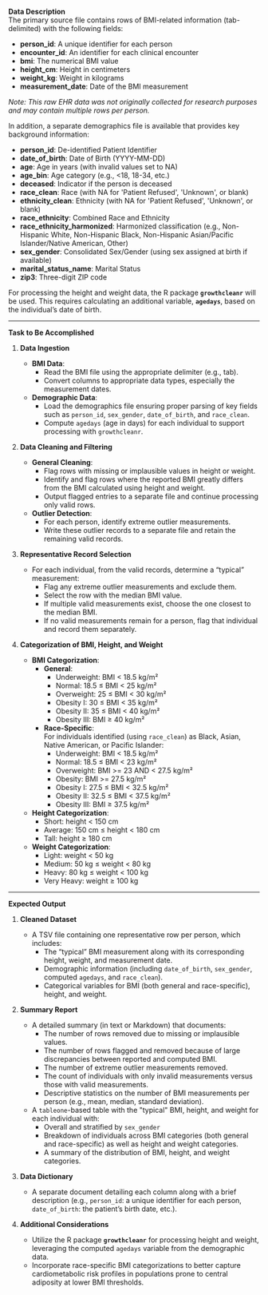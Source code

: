 **Data Description**  
The primary source file contains rows of BMI-related information (tab-delimited) with the following fields:
- **person_id**: A unique identifier for each person  
- **encounter_id**: An identifier for each clinical encounter  
- **bmi**: The numerical BMI value  
- **height_cm**: Height in centimeters  
- **weight_kg**: Weight in kilograms  
- **measurement_date**: Date of the BMI measurement

*Note: This raw EHR data was not originally collected for research purposes and may contain multiple rows per person.*

In addition, a separate demographics file is available that provides key background information:
- **person_id**: De-identified Patient Identifier  
- **date_of_birth**: Date of Birth (YYYY-MM-DD)  
- **age**: Age in years (with invalid values set to NA)  
- **age_bin**: Age category (e.g., <18, 18-34, etc.)  
- **deceased**: Indicator if the person is deceased  
- **race_clean**: Race (with NA for 'Patient Refused', 'Unknown', or blank)  
- **ethnicity_clean**: Ethnicity (with NA for 'Patient Refused', 'Unknown', or blank)  
- **race_ethnicity**: Combined Race and Ethnicity  
- **race_ethnicity_harmonized**: Harmonized classification (e.g., Non-Hispanic White, Non-Hispanic Black, Non-Hispanic Asian/Pacific Islander/Native American, Other)  
- **sex_gender**: Consolidated Sex/Gender (using sex assigned at birth if available)  
- **marital_status_name**: Marital Status  
- **zip3**: Three-digit ZIP code

For processing the height and weight data, the R package **`growthcleanr`** will be used. This requires calculating an additional variable, **`agedays`**, based on the individual’s date of birth.

---

**Task to Be Accomplished**

1. **Data Ingestion**  
   - **BMI Data**:  
     - Read the BMI file using the appropriate delimiter (e.g., tab).  
     - Convert columns to appropriate data types, especially the measurement dates.  
   - **Demographic Data**:  
     - Load the demographics file ensuring proper parsing of key fields such as `person_id`, `sex_gender`, `date_of_birth`, and `race_clean`.  
     - Compute `agedays` (age in days) for each individual to support processing with `growthcleanr`.

2. **Data Cleaning and Filtering**  
   - **General Cleaning**:  
     - Flag rows with missing or implausible values in height or weight.  
     - Identify and flag rows where the reported BMI greatly differs from the BMI calculated using height and weight.  
     - Output flagged entries to a separate file and continue processing only valid rows.
   - **Outlier Detection**:  
     - For each person, identify extreme outlier measurements.  
     - Write these outlier records to a separate file and retain the remaining valid records.

3. **Representative Record Selection**  
   - For each individual, from the valid records, determine a “typical” measurement:
     - Flag any extreme outlier measurements and exclude them.
     - Select the row with the median BMI value.  
     - If multiple valid measurements exist, choose the one closest to the median BMI.
     - If no valid measurements remain for a person, flag that individual and record them separately.

4. **Categorization of BMI, Height, and Weight**  
   - **BMI Categorization**:  
     - **General**:  
          - Underweight: BMI < 18.5 kg/m² 
          - Normal: 18.5 ≤ BMI < 25 kg/m² 
          - Overweight: 25 ≤ BMI < 30 kg/m² 
          - Obesity I: 30 ≤ BMI < 35 kg/m² 
          - Obesity II: 35 ≤ BMI < 40 kg/m² 
          - Obesity III: BMI ≥ 40 kg/m² 
     - **Race-Specific**:  
       For individuals identified (using `race_clean`) as Black, Asian, Native American, or Pacific Islander:  
          - Underweight: BMI < 18.5 kg/m² 
          - Normal: 18.5 ≤ BMI < 23 kg/m² 
          - Overweight: BMI >= 23 AND < 27.5 kg/m²  
          - Obesity: BMI >= 27.5 kg/m²  
          - Obesity I: 27.5 ≤ BMI < 32.5 kg/m²
          - Obesity II: 32.5 ≤ BMI < 37.5 kg/m²
          - Obesity III: BMI ≥ 37.5 kg/m²
   - **Height Categorization**:  
     - Short: height < 150 cm  
     - Average: 150 cm ≤ height < 180 cm  
     - Tall: height ≥ 180 cm  
   - **Weight Categorization**:  
     - Light: weight < 50 kg  
     - Medium: 50 kg ≤ weight < 80 kg  
     - Heavy: 80 kg ≤ weight < 100 kg  
     - Very Heavy: weight ≥ 100 kg

---

**Expected Output**

1. **Cleaned Dataset**  
   - A TSV file containing one representative row per person, which includes:  
     - The “typical” BMI measurement along with its corresponding height, weight, and measurement date.  
     - Demographic information (including `date_of_birth`, `sex_gender`, computed `agedays`, and `race_clean`).  
     - Categorical variables for BMI (both general and race-specific), height, and weight.

2. **Summary Report**  
   - A detailed summary (in text or Markdown) that documents:  
     - The number of rows removed due to missing or implausible values.  
     - The number of rows flagged and removed because of large discrepancies between reported and computed BMI.  
     - The number of extreme outlier measurements removed.  
     - The count of individuals with only invalid measurements versus those with valid measurements.  
     - Descriptive statistics on the number of BMI measurements per person (e.g., mean, median, standard deviation).  
   - A `tableone`-based table with the "typical" BMI, height, and weight for each individual with:
     - Overall and stratified by `sex_gender`
     - Breakdown of individuals across BMI categories (both general and race-specific) as well as height and weight categories.
     - A summary of the distribution of BMI, height, and weight categories.

3. **Data Dictionary**  
   - A separate document detailing each column along with a brief description (e.g., `person_id`: a unique identifier for each person, `date_of_birth`: the patient’s birth date, etc.).

4. **Additional Considerations**  
   - Utilize the R package **`growthcleanr`** for processing height and weight, leveraging the computed `agedays` variable from the demographic data.  
   - Incorporate race-specific BMI categorizations to better capture cardiometabolic risk profiles in populations prone to central adiposity at lower BMI thresholds.
